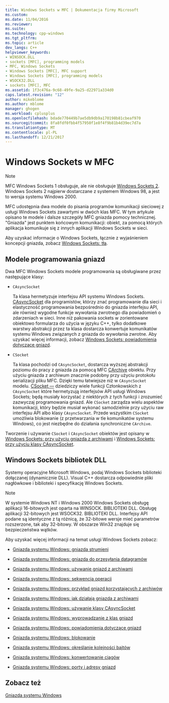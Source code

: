```yaml
---
title: Windows Sockets w MFC | Dokumentacja firmy Microsoft
ms.custom: 
ms.date: 11/04/2016
ms.reviewer: 
ms.suite: 
ms.technology: cpp-windows
ms.tgt_pltfrm: 
ms.topic: article
dev_langs: C++
helpviewer_keywords:
- WINSOCK.DLL
- sockets [MFC], programming models
- MFC, Windows Sockets
- Windows Sockets [MFC], MFC support
- Windows Sockets [MFC], programming models
- WSOCK32.DLL
- sockets [MFC], MFC
ms.assetid: 1f3c476a-9c68-49fe-9a25-d22971a334d0
caps.latest.revision: "12"
author: mikeblome
ms.author: mblome
manager: ghogen
ms.workload: cplusplus
ms.openlocfilehash: bdade770449b7ae5db9db9a170198b81cbeaf970
ms.sourcegitcommit: 8fa8fdf0fbb4f57950f1e8f4f9b81b4d39ec7d7a
ms.translationtype: MT
ms.contentlocale: pl-PL
ms.lasthandoff: 12/21/2017
---
```

# <a name="windows-sockets-in-mfc"></a>Windows Sockets w MFC
> [!NOTE]
>  MFC Windows Sockets 1 obsługuje, ale nie obsługuje [Windows Sockets 2](http://msdn.microsoft.com/library/windows/desktop/ms740673). Windows Sockets 2 najpierw dostarczane z systemem Windows 98, a jest to wersja systemu Windows 2000.  
  
 MFC udostępnia dwa modele do pisania programów komunikacji sieciowej z usługi Windows Sockets zawartymi w dwóch klas MFC. W tym artykule opisano te modele i dalsze szczegóły MFC gniazda pomocy technicznej. "Gniazda" jest punktem końcowym komunikacji: obiekt, za pomocą których aplikacja komunikuje się z innych aplikacji Windows Sockets w sieci.  
  
 Aby uzyskać informacje o Windows Sockets, łącznie z wyjaśnieniem koncepcji gniazda, zobacz [Windows Sockets: tła](../mfc/windows-sockets-background.md).  
  
##  <a name="_core_sockets_programming_models"></a>Modele programowania gniazd  
 Dwa MFC Windows Sockets modele programowania są obsługiwane przez następujące klasy:  
  
-   `CAsyncSocket`  
  
     Ta klasa hermetyzuje interfejsu API systemu Windows Sockets. [CAsyncSocket](../mfc/reference/casyncsocket-class.md) dla programistów, którzy znać programowanie dla sieci i elastyczność programowania bezpośrednio do gniazda interfejsu API, ale również wygodne funkcje wywołania zwrotnego dla powiadomień o zdarzeniach w sieci. Inne niż pakowania sockets w zorientowane obiektowo formularza do użycia w języku C++, tylko dodatkowe warstwy abstrakcji przez ta klasa dostarcza konwertuje komunikatów systemu Windows związanych z gniazda do wywołania zwrotne. Aby uzyskać więcej informacji, zobacz [Windows Sockets: powiadomienia dotyczące gniazd](../mfc/windows-sockets-socket-notifications.md).  
  
-   `CSocket`  
  
     Ta klasa pochodzi od `CAsyncSocket`, dostarcza wyższej abstrakcji poziomu do pracy z gniazda za pomocą MFC [CArchive](../mfc/reference/carchive-class.md) obiektu. Przy użyciu gniazda z archiwum znacznie podobny przy użyciu protokołu serializacji pliku MFC. Dzięki temu łatwiejsze niż w `CAsyncSocket` modelu. [CSocket —](../mfc/reference/csocket-class.md) dziedziczy wiele funkcji Członkowskich z `CAsyncSocket` które hermetyzują interfejsów API usługi Windows Sockets; będą musiały korzystać z niektórych z tych funkcji i zrozumieć zazwyczaj programowania gniazd. Ale `CSocket` zarządza wielu aspektów komunikacji, który będzie musiał wykonać samodzielnie przy użyciu raw interfejsu API albo klasy `CAsyncSocket`. Przede wszystkim `CSocket` umożliwia blokowanie (z przetwarzania w tle komunikatów systemu Windows), co jest niezbędne do działania synchroniczne `CArchive`.  
  
 Tworzenie i używanie `CSocket` i `CAsyncSocket` obiektów jest opisany w [Windows Sockets: przy użyciu gniazda z archiwami](../mfc/windows-sockets-using-sockets-with-archives.md) i [Windows Sockets: przy użyciu klasy CAsyncSocket](../mfc/windows-sockets-using-class-casyncsocket.md).  
  
##  <a name="_core_mfc_socket_samples_and_windows_sockets_dlls"></a>Windows Sockets bibliotek DLL  
 Systemy operacyjne Microsoft Windows, podaj Windows Sockets biblioteki dołączanej (dynamicznie DLL). Visual C++ dostarcza odpowiednie pliki nagłówkowe i biblioteki i specyfikację Windows Sockets.  
  
> [!NOTE]
>  W systemie Windows NT i Windows 2000 Windows Sockets obsługę aplikacji 16-bitowych jest oparta na WINSOCK. BIBLIOTEKI DLL. Obsługę aplikacji 32-bitowych jest WSOCK32. BIBLIOTEKI DLL. Interfejsy API podane są identyczne z tą różnicą, że 32-bitowe wersje mieć parametrów rozszerzone, tak aby 32-bitowy. W obszarze Win32 znajduje się bezpieczeństwa wątków.  
  
 Aby uzyskać więcej informacji na temat usługi Windows Sockets zobacz:  
  
-   [Gniazda systemu Windows: gniazda strumieni](../mfc/windows-sockets-stream-sockets.md)  
  
-   [Gniazda systemu Windows: gniazda do przesyłania datagramów](../mfc/windows-sockets-datagram-sockets.md)  
  
-   [Gniazda systemu Windows: używanie gniazd z archiwami](../mfc/windows-sockets-using-sockets-with-archives.md)  
  
-   [Gniazda systemu Windows: sekwencja operacji](../mfc/windows-sockets-sequence-of-operations.md)  
  
-   [Gniazda systemu Windows: przykład gniazd korzystających z archiwów](../mfc/windows-sockets-example-of-sockets-using-archives.md)  
  
-   [Gniazda systemu Windows: jak działają gniazda z archiwami](../mfc/windows-sockets-how-sockets-with-archives-work.md)  
  
-   [Gniazda systemu Windows: używanie klasy CAsyncSocket](../mfc/windows-sockets-using-class-casyncsocket.md)  
  
-   [Gniazda systemu Windows: wyprowadzanie z klas gniazd](../mfc/windows-sockets-deriving-from-socket-classes.md)  
  
-   [Gniazda systemu Windows: powiadomienia dotyczące gniazd](../mfc/windows-sockets-socket-notifications.md)  
  
-   [Gniazda systemu Windows: blokowanie](../mfc/windows-sockets-blocking.md)  
  
-   [Gniazda systemu Windows: określanie kolejności bajtów](../mfc/windows-sockets-byte-ordering.md)  
  
-   [Gniazda systemu Windows: konwertowanie ciągów](../mfc/windows-sockets-converting-strings.md)  
  
-   [Gniazda systemu Windows: porty i adresy gniazd](../mfc/windows-sockets-ports-and-socket-addresses.md)  
  
## <a name="see-also"></a>Zobacz też  
 [Gniazda systemu Windows](../mfc/windows-sockets.md)

